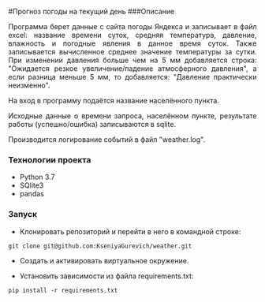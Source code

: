 #Прогноз погоды на текущий день
###Описание
<div align="justify">
<p>Программа берет данные с сайта погоды Яндекса и записывает в файл excel: название времени суток, средняя температура, давление, влажность и погодные явления в данное время суток. Также записывается вычисленное среднее значение температуры за сутки. При изменении давления больше чем на 5 мм добавляется строка: "Ожидается резкое увеличение/падение атмосферного давления", а если разница меньше 5 мм, то добавляется: "Давление практически неизменно".</p>
<p>На вход в программу подаётся название населённого пункта.</p>
<p>Исходные данные о времени запроса, населённом пункте, результате работы (успешно/ошибка) записываются в sqlite.</p>
<p>Производится логирование событий в файл "weather.log".</p>
</div>

### Технологии проекта
- Python 3.7
- SQlite3
- pandas

### Запуск
- Клонировать репозиторий и перейти в него в командной строке:
```
git clone git@github.com:KseniyaGurevich/weather.git
```

- Cоздать и активировать виртуальное окружение.

- Установить зависимости из файла requirements.txt:
```
pip install -r requirements.txt
```
